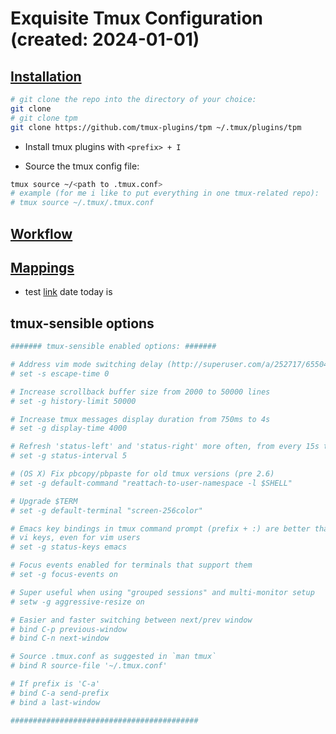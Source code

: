 # Exquisite Tmux Configuration (created: 2024-01-01)

## [Installation](#installation)

```bash
# git clone the repo into the directory of your choice:
git clone
# git clone tpm
git clone https://github.com/tmux-plugins/tpm ~/.tmux/plugins/tpm
```

- Install tmux plugins with `<prefix> + I`

- Source the tmux config file:

```bash
tmux source ~/<path to .tmux.conf>
# example (for me i like to put everything in one tmux-related repo):
# tmux source ~/.tmux/.tmux.conf
```

## [Workflow](#workflow)

## [Mappings](#mappings)

- test [link](https://google.com/)
  date today is

## tmux-sensible options

```conf
####### tmux-sensible enabled options: #######

# Address vim mode switching delay (http://superuser.com/a/252717/65504)
# set -s escape-time 0

# Increase scrollback buffer size from 2000 to 50000 lines
# set -g history-limit 50000

# Increase tmux messages display duration from 750ms to 4s
# set -g display-time 4000

# Refresh 'status-left' and 'status-right' more often, from every 15s to 5s
# set -g status-interval 5

# (OS X) Fix pbcopy/pbpaste for old tmux versions (pre 2.6)
# set -g default-command "reattach-to-user-namespace -l $SHELL"

# Upgrade $TERM
# set -g default-terminal "screen-256color"

# Emacs key bindings in tmux command prompt (prefix + :) are better than
# vi keys, even for vim users
# set -g status-keys emacs

# Focus events enabled for terminals that support them
# set -g focus-events on

# Super useful when using "grouped sessions" and multi-monitor setup
# setw -g aggressive-resize on

# Easier and faster switching between next/prev window
# bind C-p previous-window
# bind C-n next-window

# Source .tmux.conf as suggested in `man tmux`
# bind R source-file '~/.tmux.conf'

# If prefix is 'C-a'
# bind C-a send-prefix
# bind a last-window

##########################################
```

